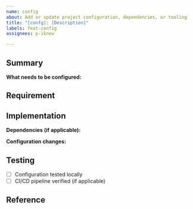 ```yaml
---
name: config
about: Add or update project configuration, dependencies, or tooling
title: "[confg]: [Description]"
labels: feat-config
assignees: p-iknow

---
```


## Summary

**What needs to be configured:**

## Requirement

## Implementation

**Dependencies (if applicable):**

**Configuration changes:**


## Testing

- [ ] Configuration tested locally
- [ ] CI/CD pipeline verified (if applicable)

## Reference
